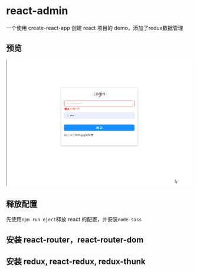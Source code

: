 # react-admin

一个使用 create-react-app 创建 react 项目的 demo，添加了redux数据管理

## 预览

![image](https://github.com/JaxBBLL/react-admin/raw/master/public/view.gif)

## 释放配置

先使用`npm run eject`释放 react 的配置，并安装`node-sass`

## 安装 react-router，react-router-dom

## 安装 redux, react-redux, redux-thunk
